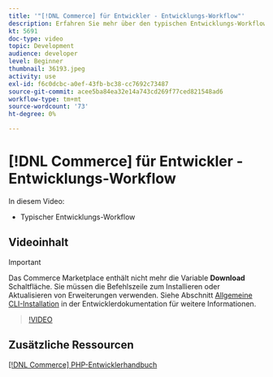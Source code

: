 ```yaml
---
title: '"[!DNL Commerce] für Entwickler - Entwicklungs-Workflow"'
description: Erfahren Sie mehr über den typischen Entwicklungs-Workflow für Commerce.
kt: 5691
doc-type: video
topic: Development
audience: developer
level: Beginner
thumbnail: 36193.jpeg
activity: use
exl-id: f6c0dcbc-a0ef-43fb-bc38-cc7692c73487
source-git-commit: acee5ba84ea32e14a743cd269f77ced821548ad6
workflow-type: tm+mt
source-wordcount: '73'
ht-degree: 0%

---
```


# [!DNL Commerce] für Entwickler - Entwicklungs-Workflow

In diesem Video:

- Typischer Entwicklungs-Workflow

## Videoinhalt

>[!IMPORTANT]
>
>Das Commerce Marketplace enthält nicht mehr die Variable **Download** Schaltfläche. Sie müssen die Befehlszeile zum Installieren oder Aktualisieren von Erweiterungen verwenden. Siehe Abschnitt [Allgemeine CLI-Installation](https://devdocs.magento.com/extensions/install/) in der Entwicklerdokumentation für weitere Informationen.

>[!VIDEO](https://video.tv.adobe.com/v/36193?quality=12&learn=on)

## Zusätzliche Ressourcen

[[!DNL Commerce] PHP-Entwicklerhandbuch](https://devdocs.magento.com/guides/v2.4/extension-dev-guide/bk-extension-dev-guide.html)
